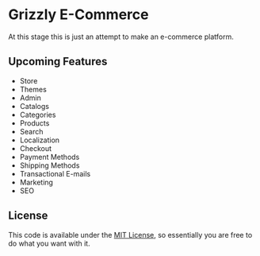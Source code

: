 # Grizzly E-Commerce

At this stage this is just an attempt to make an e-commerce platform.

## Upcoming Features

- Store
- Themes
- Admin
- Catalogs
- Categories
- Products
- Search
- Localization
- Checkout
- Payment Methods
- Shipping Methods
- Transactional E-mails
- Marketing
- SEO


## License

This code is available under the [MIT License](http://opensource.org/licenses/MIT),
so essentially you are free to do what you want with it.
